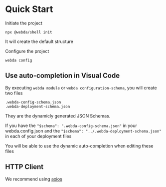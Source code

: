 # Quick Start

Initiate the project

```
npx @webda/shell init
```

It will create the default structure

Configure the project

```
webda config
```

## Use auto-completion in Visual Code

By executing `webda module` or `webda configuration-schema`, you will create two files

```
.webda-config-schema.json
.webda-deployment-schema.json
```

They are the dynamicly generated JSON Schemas.

If you have the `"$schema": ".webda-config-schema.json"` in your webda.config.json
and the `"$schema": "../.webda-deployment-schema.json"` in each of your deployment files

You will be able to use the dynamic auto-completion when editing these files

## HTTP Client

We recommend using [axios](https://www.npmjs.com/package/axios)